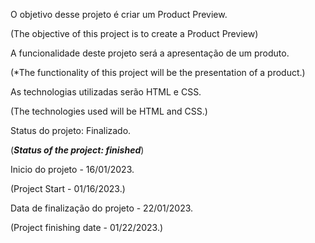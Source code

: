 O objetivo desse projeto é criar um Product Preview.

(The objective of this project is to create a Product Preview)

A funcionalidade deste projeto será a apresentação de um produto.

(*The functionality of this project will be the presentation of a product.)

As technologias utilizadas serão HTML e CSS.

(The technologies used will be HTML and CSS.)

Status do projeto: Finalizado.

(***Status of the project: finished***)

Inicio do projeto - 16/01/2023.

(Project Start - 01/16/2023.)

Data de finalização do projeto - 22/01/2023.

(Project finishing date - 01/22/2023.)
